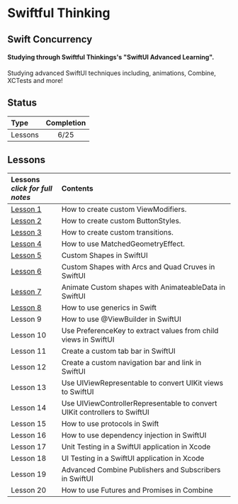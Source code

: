 # Swiftful Thinking

## Swift Concurrency

#### Studying through Swiftful Thinkings's "SwiftUI Advanced Learning".

Studying advanced SwiftUI techniques including, animations, Combine, XCTests and more!

## Status

| Type    | Completion |
| :------ | :--------: |
| Lessons |    6/25    |

## Lessons

| **Lessons** <br> _click for full notes_ | Contents                                                                  |
| :-------------------------------------- | :------------------------------------------------------------------------ |
| [Lesson 1](01_CustomModifiers)          | How to create custom ViewModifiers.                                       |
| [Lesson 2](02_ButtonStyle)              | How to create custom ButtonStyles.                                        |
| [Lesson 3](03_CustomTransitions)        | How to create custom transitions.                                         |
| [Lesson 4](04_MatchedGeometry)          | How to use MatchedGeometryEffect.                                         |
| [Lesson 5](05_CustomShapesBootcamp)     | Custom Shapes in SwiftUI                                                  |
| [Lesson 6](06_CustomShapesWithArcs)     | Custom Shapes with Arcs and Quad Cruves in SwiftUI                        |
| [Lesson 7](07_AnimatableDataBootcamp)   | Animate Custom shapes with AnimateableData in SwiftUI                     |
| [Lesson 8](08_GenericsBootcamp)         | How to use generics in Swift                                              |
| Lesson 9                                | How to use @ViewBuilder in SwiftUI                                        |
| Lesson 10                               | Use PreferenceKey to extract values from child views in SwiftUI           |
| Lesson 11                               | Create a custom tab bar in SwiftUI                                        |
| Lesson 12                               | Create a custom navigation bar and link in SwiftUI                        |
| Lesson 13                               | Use UIViewRepresentable to convert UIKit views to SwiftUI                 |
| Lesson 14                               | Use UIViewControllerRepresentable to convert UIKit controllers to SwiftUI |
| Lesson 15                               | How to use protocols in Swift                                             |
| Lesson 16                               | How to use dependency injection in SwiftUI                                |
| Lesson 17                               | Unit Testing in a SwiftUI application in Xcode                            |
| Lesson 18                               | UI Testing in a SwiftUI application in Xcode                              |
| Lesson 19                               | Advanced Combine Publishers and Subscribers in SwiftUI                    |
| Lesson 20                               | How to use Futures and Promises in Combine                                |

